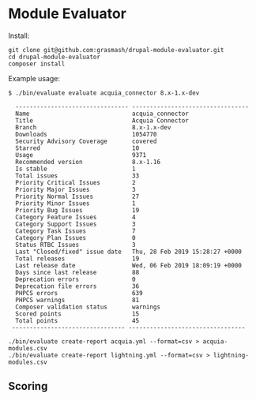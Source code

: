 <!--
[![Build Status](https://travis-ci.org/grasmash/composerize-drupal.svg?branch=master)](https://travis-ci.org/grasmash/composerize-drupal) [![Coverage Status](https://coveralls.io/repos/github/grasmash/composerize-drupal/badge.svg?branch=master)](https://coveralls.io/github/grasmash/composerize-drupal?branch=master) [![Packagist](https://img.shields.io/packagist/v/grasmash/composerize-drupal.svg)](https://packagist.org/packages/grasmash/composerize-drupal)
-->

# Module Evaluator

Install:
```
git clone git@github.com:grasmash/drupal-module-evaluator.git
cd drupal-module-evaluator
composer install
```

Example usage:
```
$ ./bin/evaluate evaluate acquia_connector 8.x-1.x-dev

  -------------------------------- ---------------------------------
  Name                             acquia_connector
  Title                            Acquia Connector
  Branch                           8.x-1.x-dev
  Downloads                        1054770
  Security Advisory Coverage       covered
  Starred                          10
  Usage                            9371
  Recommended version              8.x-1.16
  Is stable                        1
  Total issues                     33
  Priority Critical Issues         2
  Priority Major Issues            3
  Priority Normal Issues           27
  Priority Minor Issues            1
  Priority Bug Issues              19
  Category Feature Issues          4
  Category Support Issues          3
  Category Task Issues             7
  Category Plan Issues             0
  Status RTBC Issues               3
  Last "Closed/fixed" issue date   Thu, 28 Feb 2019 15:28:27 +0000
  Total releases                   19
  Last release date                Wed, 06 Feb 2019 18:09:19 +0000
  Days since last release          88
  Deprecation errors               0
  Deprecation file errors          36
  PHPCS errors                     639
  PHPCS warnings                   81
  Composer validation status       warnings
  Scored points                    15
  Total points                     45
 -------------------------------- ---------------------------------
```

```
./bin/evaluate create-report acquia.yml --format=csv > acquia-modules.csv
./bin/evaluate create-report lightning.yml --format=csv > lightning-modules.csv
```

## Scoring
